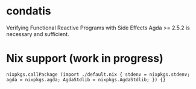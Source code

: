 # condatis
Verifying Functional Reactive Programs with Side Effects
Agda >= 2.5.2 is necessary and sufficient.


# Nix support (work in progress)

`nixpkgs.callPackage (import ./default.nix { stdenv = nixpkgs.stdenv; agda = nixpkgs.agda; AgdaStdlib = nixpkgs.AgdaStdlib; }) {}`
